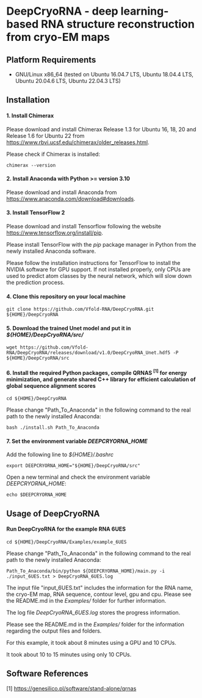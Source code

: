 # DeepCryoRNA - deep learning-based RNA structure reconstruction from cryo-EM maps


## Platform Requirements
* GNU/Linux x86_64 (tested on Ubuntu 16.04.7 LTS, Ubuntu 18.04.4 LTS, Ubuntu 20.04.6 LTS, Ubuntu 22.04.3 LTS) 


## Installation

#### 1. Install Chimerax
Please download and install Chimerax Release 1.3 for Ubuntu 16, 18, 20 and Release 1.6 for Ubuntu 22 from https://www.rbvi.ucsf.edu/chimerax/older_releases.html.

Please check if Chimerax is installed:
```
chimerax --version
```

#### 2. Install Anaconda with Python >= version 3.10
Please download and install Anaconda from https://www.anaconda.com/download#downloads.

#### 3. Install TensorFlow 2
Please download and install Tensorflow following the website https://www.tensorflow.org/install/pip.

Please install TensorFlow with the *pip* package manager in Python from the newly installed Anaconda software.

Please follow the installation instructions for TensorFlow to install the NVIDIA software for GPU support. If not installed properly, only CPUs are used to predict atom classes by the neural network, which will slow down the prediction process. 

#### 4. Clone this repository on your local machine
```
git clone https://github.com/Vfold-RNA/DeepCryoRNA.git ${HOME}/DeepCryoRNA
```

#### 5. Download the trained Unet model and put it in *${HOME}/DeepCryoRNA/src/*
```
wget https://github.com/Vfold-RNA/DeepCryoRNA/releases/download/v1.0/DeepCryoRNA_Unet.hdf5 -P ${HOME}/DeepCryoRNA/src
```

#### 6. Install the required Python packages, compile QRNAS <sup>[1]</sup> for energy minimization, and generate shared C++ library for efficient calculation of global sequence alignment scores
```
cd ${HOME}/DeepCryoRNA
```
Please change "Path_To_Anaconda" in the following command to the real path to the newly installed Anaconda:
```
bash ./install.sh Path_To_Anaconda
```

#### 7. Set the environment variable *DEEPCRYORNA_HOME*
Add the following line to *${HOME}/.bashrc*
```
export DEEPCRYORNA_HOME="${HOME}/DeepCryoRNA/src"
```

Open a new terminal and check the environment variable *DEEPCRYORNA_HOME*:
```
echo $DEEPCRYORNA_HOME
```

## Usage of DeepCryoRNA

#### Run DeepCryoRNA for the example RNA 6UES
```
cd ${HOME}/DeepCryoRNA/Examples/example_6UES
```
Please change "Path_To_Anaconda" in the following command to the real path to the newly installed Anaconda:
```
Path_To_Anaconda/bin/python ${DEEPCRYORNA_HOME}/main.py -i ./input_6UES.txt > DeepCryoRNA_6UES.log
```
The input file "input_6UES.txt" includes the information for the RNA name, the cryo-EM map, RNA sequence, contour level, gpu and cpu. Please see the README.md in the *Examples/* folder for further information.

The log file *DeepCryoRNA_6UES.log* stores the progress information.

Please see the README.md in the *Examples/* folder for the information regarding the output files and folders.

For this example, it took about 8 minutes using a GPU and 10 CPUs.

It took about 10 to 15 minutes using only 10 CPUs.


## Software References

[1] https://genesilico.pl/software/stand-alone/qrnas
